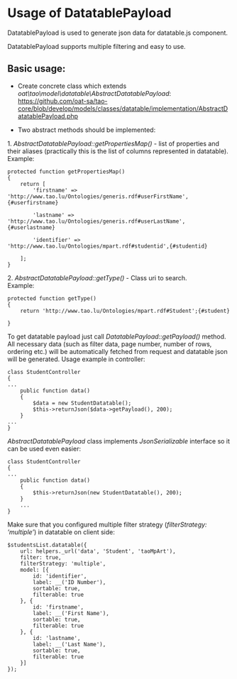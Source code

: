 <!--
author:
    - 'Aleh Hutnikau'
created_at: '2016-10-11 17:12:45'
updated_at: '2016-10-11 17:12:45'
-->

Usage of DatatablePayload
=========================

DatatablePayload is used to generate json data for datatable.js component.

DatatablePayload supports multiple filtering and easy to use.

Basic usage:
------------

-   Create concrete class which extends *oat\\tao\\model\\datatable\\AbstractDatatablePayload*:\
    https://github.com/oat-sa/tao-core/blob/develop/models/classes/datatable/implementation/AbstractDatatablePayload.php

<!-- -->

-   Two abstract methods should be implemented:

1\. *AbstractDatatablePayload::getPropertiesMap()* - list of properties and their aliases (practically this is the list of columns represented in datatable).\
Example:

    protected function getPropertiesMap()
    {
        return [
            'firstname' => 'http://www.tao.lu/Ontologies/generis.rdf#userFirstName',{#userfirstname}

            'lastname' => 'http://www.tao.lu/Ontologies/generis.rdf#userLastName',{#userlastname}

            'identifier' => 'http://www.tao.lu/Ontologies/mpart.rdf#studentid',{#studentid}

        ];
    }

2\. *AbstractDatatablePayload::getType()* - Class uri to search.\
Example:

    protected function getType()
    {
        return 'http://www.tao.lu/Ontologies/mpart.rdf#Student';{#student}

    }

To get datatable payload just call *DatatablePayload::getPayload()* method. All necessary data (such as filter data, page number, number of rows, ordering etc.) will be automatically fetched from request and datatable json will be generated. Usage example in controller:

    class StudentController
    {
    ...
        public function data()
        {
            $data = new StudentDatatable();
            $this->returnJson($data->getPayload(), 200);
        }
    ...
    }

*AbstractDatatablePayload* class implements *JsonSerializable* interface so it can be used even easier:

    class StudentController
    {
    ...
        public function data()
        {
            $this->returnJson(new StudentDatatable(), 200);
        }
        ...
    }

Make sure that you configured multiple filter strategy (*filterStrategy: ’multiple’*) in datatable on client side:

    $studentsList.datatable({
        url: helpers._url('data', 'Student', 'taoMpArt'),
        filter: true,
        filterStrategy: 'multiple',
        model: [{
            id: 'identifier',
            label: __('ID Number'),
            sortable: true,
            filterable: true
        }, {
            id: 'firstname',
            label: __('First Name'),
            sortable: true,
            filterable: true
        }, {
            id: 'lastname',
            label: __('Last Name'),
            sortable: true,
            filterable: true
        }]
    });
